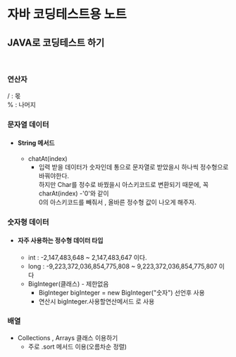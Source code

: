 # 자바 코딩테스트용 노트

## JAVA로 코딩테스트 하기
<br />

### 연산자
/ : 몫 <br />
% : 나머지
<br />

### 문자열 데이터
- #### String 메서드
  - chatAt(index)
    - 입력 받을 데이터가 숫자인데 통으로 문자열로 받았을시 하나씩 정수형으로 바꿔야한다.<br/> 하지만 Char를 정수로 바꿨을시 아스키코드로 변환되기 때문에, 꼭 charAt(index) -'0'와 같이<br/> 0의 아스키코드를 빼줘서 , 올바른 정수형 값이 나오게 해주자. 
    

### 숫자형 데이터
- #### 자주 사용하는 정수형 데이터 타입
  - int : -2,147,483,648 ~ 2,147,483,647 이다.
  - long : -9,223,372,036,854,775,808 ~ 9,223,372,036,854,775,807 이다
  - BigInteger(클래스) - 제한없음
    - BigInteger bigInteger = new BigInteger("숫자") 선언후 사용
    - 연산시 bigInteger.사용할연산메서드 로 사용

### 배열
- Collections , Arrays 클래스 이용하기 
  - 주로 .sort 메서드 이용(오름차순 정렬)

